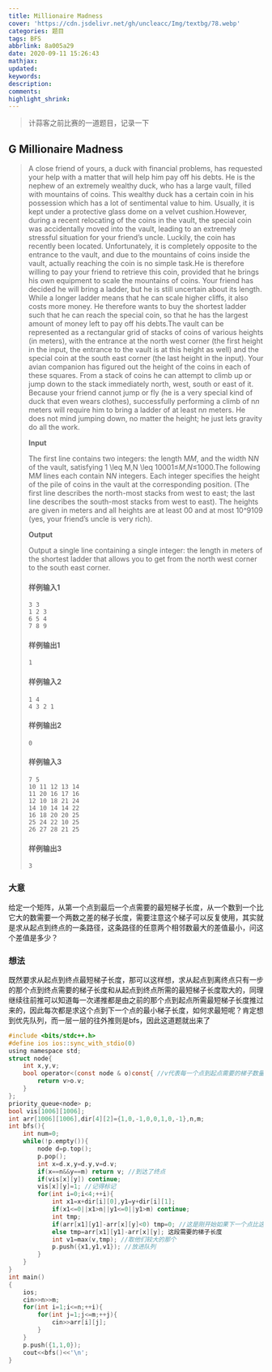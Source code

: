 ```yaml
---
title: Millionaire Madness
cover: 'https://cdn.jsdelivr.net/gh/uncleacc/Img/textbg/78.webp'
categories: 题目
tags: BFS
abbrlink: 8a005a29
date: 2020-09-11 15:26:43
mathjax:
updated:
keywords:
description:
comments:
highlight_shrink:
---
```




> 计蒜客之前比赛的一道题目，记录一下

## G Millionaire Madness

> A close friend of yours, a duck with financial problems, has requested your help with a matter that will help him pay off his debts. He is the nephew of an extremely wealthy duck, who has a large vault, filled with mountains of coins. This wealthy duck has a certain coin in his possession which has a lot of sentimental value to him. Usually, it is kept under a protective glass dome on a velvet cushion.However, during a recent relocating of the coins in the vault, the special coin was accidentally moved into the vault, leading to an extremely stressful situation for your friend’s uncle. Luckily, the coin has recently been located. Unfortunately, it is completely opposite to the entrance to the vault, and due to the mountains of coins inside the vault, actually reaching the coin is no simple task.He is therefore willing to pay your friend to retrieve this coin, provided that he brings his own equipment to scale the mountains of coins. Your friend has decided he will bring a ladder, but he is still uncertain about its length. While a longer ladder means that he can scale higher cliffs, it also costs more money. He therefore wants to buy the shortest ladder such that he can reach the special coin, so that he has the largest amount of money left to pay off his debts.The vault can be represented as a rectangular grid of stacks of coins of various heights (in meters), with the entrance at the north west corner (the first height in the input, the entrance to the vault is at this height as well) and the special coin at the south east corner (the last height in the input). Your avian companion has figured out the height of the coins in each of these squares. From a stack of coins he can attempt to climb up or jump down to the stack immediately north, west, south or east of it. Because your friend cannot jump or fly (he is a very special kind of duck that even wears clothes), successfully performing a climb of n*n* meters will require him to bring a ladder of at least n*n* meters. He does not mind jumping down, no matter the height; he just lets gravity do all the work. 
>
> **Input**
>
> The first line contains two integers: the length M*M*, and the width N*N* of the vault, satisfying 1 \leq M,N \leq 10001≤*M*,*N*≤1000.The following M*M* lines each contain N*N* integers. Each integer specifies the height of the pile of coins in the vault at the corresponding position. (The first line describes the north-most stacks from west to east; the last line describes the south-most stacks from west to east). The heights are given in meters and all heights are at least 00 and at most 10^9109 (yes, your friend’s uncle is very rich). 
>
> **Output**
>
> Output a single line containing a single integer: the length in meters of the shortest ladder that allows you to get from the north west corner to the south east corner.
>
> #### 样例输入1
>
> ```
> 3 3
> 1 2 3
> 6 5 4
> 7 8 9
> ```
>
> #### 样例输出1
>
> ```
> 1
> ```
>
> #### 样例输入2
>
> ```
> 1 4
> 4 3 2 1
> ```
>
> #### 样例输出2
>
> ```
> 0
> ```
>
> #### 样例输入3
>
> ```
> 7 5
> 10 11 12 13 14
> 11 20 16 17 16
> 12 10 18 21 24
> 14 10 14 14 22
> 16 18 20 20 25
> 25 24 22 10 25
> 26 27 28 21 25
> ```
>
> #### 样例输出3
>
> ```
> 3
> ```

### 大意

给定一个矩阵，从第一个点到最后一个点需要的最短梯子长度，从一个数到一个比它大的数需要一个两数之差的梯子长度，需要注意这个梯子可以反复使用，其实就是求从起点到终点的一条路径，这条路径的任意两个相邻数最大的差值最小，问这个差值是多少？

### 想法

既然要求从起点到终点最短梯子长度，那可以这样想，求从起点到离终点只有一步的那个点到终点需要的梯子长度和从起点到终点所需的最短梯子长度取大的，同理继续往前推可以知道每一次递推都是由之前的那个点到起点所需最短梯子长度推过来的，因此每次都是求这个点到下一个点的最小梯子长度，如何求最短呢？肯定想到优先队列，而一层一层的往外推则是bfs，因此这道题就出来了

```c
#include <bits/stdc++.h> 
#define ios ios::sync_with_stdio(0)
using namespace std;
struct node{
    int x,y,v;
    bool operator<(const node & o)const{ //v代表每一个点到起点需要的梯子数量
        return v>o.v;
    }
};
priority_queue<node> p;
bool vis[1006][1006];
int arr[1006][1006],dir[4][2]={1,0,-1,0,0,1,0,-1},n,m;
int bfs(){
    int num=0;
    while(!p.empty()){
        node d=p.top();
        p.pop();
        int x=d.x,y=d.y,v=d.v;
        if(x==n&&y==m) return v; //到达了终点
        if(vis[x][y]) continue;
        vis[x][y]=1; //记得标记
        for(int i=0;i<4;++i){
            int x1=x+dir[i][0],y1=y+dir[i][1];
            if(x1<=0||x1>n||y1<=0||y1>m) continue;
            int tmp;
            if(arr[x1][y1]-arr[x][y]<0) tmp=0; //这是刚开始如果下一个点比这个点小不能用负数，得用0
            else tmp=arr[x1][y1]-arr[x][y]; 这段需要的梯子长度
            int v1=max(v,tmp); //取他们较大的那个
            p.push({x1,y1,v1}); //放进队列
        }
    }
}
int main()
{
    ios;
    cin>>n>>m;
    for(int i=1;i<=n;++i){
        for(int j=1;j<=m;++j){
            cin>>arr[i][j];
        }
    }
    p.push({1,1,0});
    cout<<bfs()<<'\n';
}
```

